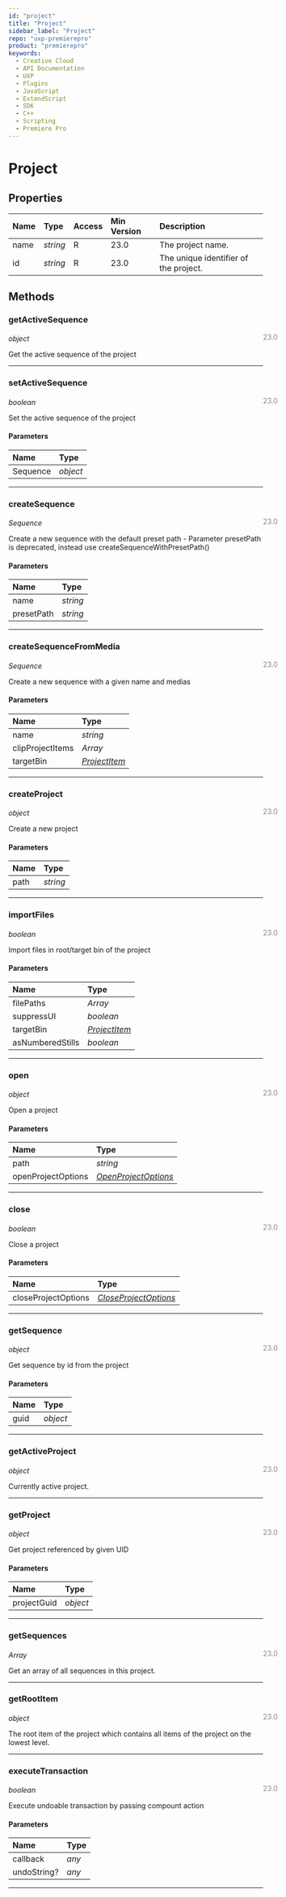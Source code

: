 ```yaml
---
id: "project"
title: "Project"
sidebar_label: "Project"
repo: "uxp-premierepro"
product: "premierepro"
keywords:
  - Creative Cloud
  - API Documentation
  - UXP
  - Plugins
  - JavaScript
  - ExtendScript
  - SDK
  - C++
  - Scripting
  - Premiere Pro
---
```


# Project

## Properties

| Name | Type | Access | Min Version | Description |
| :------ | :------ | :------ | :------ | :------ |
| name | *string* | R | 23.0 | The project name. |
| id | *string* | R | 23.0 | The unique identifier of the project. |

## Methods

### getActiveSequence

<span class="minversion" style="display: block; margin-bottom: -1em; margin-left: 36em; float:left; opacity:0.5;">23.0</span>

*object*

Get the active sequence of the project

___

### setActiveSequence

<span class="minversion" style="display: block; margin-bottom: -1em; margin-left: 36em; float:left; opacity:0.5;">23.0</span>

*boolean*

Set the active sequence of the project

#### Parameters

| Name | Type |
| :------ | :------ |
| Sequence | *object* |

___

### createSequence

<span class="minversion" style="display: block; margin-bottom: -1em; margin-left: 36em; float:left; opacity:0.5;">23.0</span>

*Sequence*

Create a new sequence with the default preset path - Parameter presetPath is deprecated, instead use createSequenceWithPresetPath()

#### Parameters

| Name | Type |
| :------ | :------ |
| name | *string* |
| presetPath | *string* |

___

### createSequenceFromMedia

<span class="minversion" style="display: block; margin-bottom: -1em; margin-left: 36em; float:left; opacity:0.5;">23.0</span>

*Sequence*

Create a new sequence with a given name and medias

#### Parameters

| Name | Type |
| :------ | :------ |
| name | *string* |
| clipProjectItems | *Array* |
| targetBin | [*ProjectItem*](/ppro_reference/classes/projectitem/) |

___

### createProject

<span class="minversion" style="display: block; margin-bottom: -1em; margin-left: 36em; float:left; opacity:0.5;">23.0</span>

*object*

Create a new project

#### Parameters

| Name | Type |
| :------ | :------ |
| path | *string* |

___

### importFiles

<span class="minversion" style="display: block; margin-bottom: -1em; margin-left: 36em; float:left; opacity:0.5;">23.0</span>

*boolean*

Import files in root/target bin of the project

#### Parameters

| Name | Type |
| :------ | :------ |
| filePaths | *Array* |
| suppressUI | *boolean* |
| targetBin | [*ProjectItem*](/ppro_reference/classes/projectitem/) |
| asNumberedStills | *boolean* |

___

### open

<span class="minversion" style="display: block; margin-bottom: -1em; margin-left: 36em; float:left; opacity:0.5;">23.0</span>

*object*

Open a project

#### Parameters

| Name | Type |
| :------ | :------ |
| path | *string* |
| openProjectOptions | [*OpenProjectOptions*](/ppro_reference/classes/openprojectoptions/) |

___

### close

<span class="minversion" style="display: block; margin-bottom: -1em; margin-left: 36em; float:left; opacity:0.5;">23.0</span>

*boolean*

Close a project

#### Parameters

| Name | Type |
| :------ | :------ |
| closeProjectOptions | [*CloseProjectOptions*](/ppro_reference/classes/closeprojectoptions/) |

___

### getSequence

<span class="minversion" style="display: block; margin-bottom: -1em; margin-left: 36em; float:left; opacity:0.5;">23.0</span>

*object*

Get sequence by id from the project

#### Parameters

| Name | Type |
| :------ | :------ |
| guid | *object* |

___

### getActiveProject

<span class="minversion" style="display: block; margin-bottom: -1em; margin-left: 36em; float:left; opacity:0.5;">23.0</span>

*object*

Currently active project.

___

### getProject

<span class="minversion" style="display: block; margin-bottom: -1em; margin-left: 36em; float:left; opacity:0.5;">23.0</span>

*object*

Get project referenced by given UID

#### Parameters

| Name | Type |
| :------ | :------ |
| projectGuid | *object* |

___

### getSequences

<span class="minversion" style="display: block; margin-bottom: -1em; margin-left: 36em; float:left; opacity:0.5;">23.0</span>

*Array*

Get an array of all sequences in this project.

___

### getRootItem

<span class="minversion" style="display: block; margin-bottom: -1em; margin-left: 36em; float:left; opacity:0.5;">23.0</span>

*object*

The root item of the project which contains all items of the project on the lowest level.

___

### executeTransaction

<span class="minversion" style="display: block; margin-bottom: -1em; margin-left: 36em; float:left; opacity:0.5;">23.0</span>

*boolean*

Execute undoable transaction by passing compount action

#### Parameters

| Name | Type |
| :------ | :------ |
| callback | *any* |
| undoString? | *any* |

___
